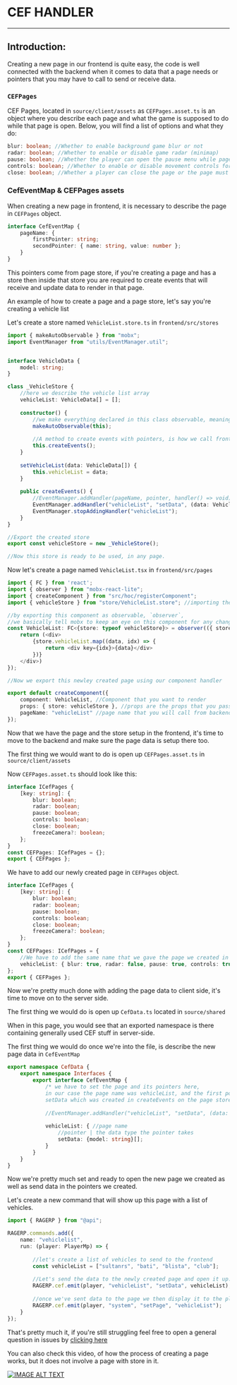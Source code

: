 # CEF HANDLER

---
## Introduction:
Creating a new page in our frontend is quite easy, the code is well connected with the backend when it comes to data that a page needs or pointers that you may have to call to send or receive data.


### `CEFPages`

CEF Pages, located in `source/client/assets` as `CEFPages.asset.ts` is an object where you describe each page and what the game is supposed to do while that page is open.
Below, you will find a list of options and what they do:

```typescript
blur: boolean; //Whether to enable background game blur or not
radar: boolean; //Whether to enable or disable game radar (minimap)
pause: boolean; //Whether the player can open the pause menu while page is shown
controls: boolean; //Whether to enable or disable movement controls for the player while a page is shown.
close: boolean; //Whether a player can close the page or the page must be closed by the server (from code)
```



### CefEventMap & CEFPages assets

When creating a new page in frontend, it is necessary to describe the page in `CEFPages` object.

```typescript
interface CefEventMap {
    pageName: {
        firstPointer: string;
        secondPointer: { name: string, value: number };
    }
}
```
This pointers come from page store, if you're creating a page and has a store then inside that store you are required to create events that will receive and update data to render in that page.

An example of how to create a page and a page store, let's say you're creating a vehicle list 

Let's create a store named `VehicleList.store.ts` in `frontend/src/stores`
```typescript
import { makeAutoObservable } from "mobx";
import EventManager from "utils/EventManager.util";


interface VehicleData {
    model: string;
}

class _VehicleStore {
    //here we describe the vehicle list array
    vehicleList: VehicleData[] = [];
    
    constructor() {
        //we make everything declared in this class observable, meaning that everytime a variable changes in the class, mobx will try to re-render it where ever its being used in pages.
        makeAutoObservable(this);
        
        //A method to create events with pointers, is how we call frontend from the backend.
        this.createEvents();
    }
    
    setVehicleList(data: VehicleData[]) {
        this.vehicleList = data;
    }
    
    public createEvents() {
        //EventManager.addHandler(pageName, pointer, handler() => void);
        EventManager.addHandler("vehicleList", "setData", (data: VehicleData) => this.setVehicleList(data));
        EventManager.stopAddingHandler("vehicleList");
    }
}

//Export the created store
export const vehicleStore = new _VehicleStore();

//Now this store is ready to be used, in any page.
```

Now let's create a page named `VehicleList.tsx` in `frontend/src/pages`

```typescript
import { FC } from 'react';
import { observer } from "mobx-react-lite";
import { createComponent } from "src/hoc/registerComponent";
import { vehicleStore } from "store/VehicleList.store"; //importing the store we just created above

//by exporting this component as observable, `observer`, 
//we basically tell mobx to keep an eye on this component for any change that we may do in the store linked to it.
const VehicleList: FC<{store: typeof vehicleStore}> = observer(({ store }) => {
    return (<div>
        {store.vehicleList.map((data, idx) => {
            return <div key={idx}>{data}</div>
        })}
    </div>)
});

//Now we export this newley created page using our component handler

export default createComponent({
    component: VehicleList, //Component that you want to render
    props: { store: vehicleStore }, //props are the props that you pass on component
    pageName: "vehicleList" //page name that you will call from backend to open
});

```

Now that we have the page and the store setup in the frontend, it's time to move to the backend and make sure the page data is setup there too.

The first thing we would want to do is open up `CEFPages.asset.ts` in `source/client/assets`

Now `CEFPages.asset.ts` should look like this:
```typescript
interface ICefPages {
    [key: string]: {
        blur: boolean;
        radar: boolean;
        pause: boolean;
        controls: boolean;
        close: boolean;
        freezeCamera?: boolean;
    };
}
const CEFPages: ICefPages = {};
export { CEFPages };
```

We have to add our newly created page in `CEFPages` object.
```typescript
interface ICefPages {
    [key: string]: {
        blur: boolean;
        radar: boolean;
        pause: boolean;
        controls: boolean;
        close: boolean;
        freezeCamera?: boolean;
    };
}
const CEFPages: ICefPages = {
    //We have to add the same name that we gave the page we created in the frontend, which in our case it was vehicleList
    vehicleList: { blur: true, radar: false, pause: true, controls: true, close: true}
};
export { CEFPages };
```

Now we're pretty much done with adding the page  data to client side, it's time to move on to the server side.

The first thing we would do is open up `CefData.ts` located in `source/shared`

When in this page, you would see that an exported namespace is there containing generally used CEF stuff in server-side.

The first thing we would do once we're into the file, is describe the new page data in `CefEventMap`

```typescript
export namespace CefData {
    export namespace Interfaces {
        export interface CefEventMap {
            /* we have to set the page and its pointers here,
            in our case the page name was vehicleList, and the first pointer was 
            setData which was created in createEvents on the page store file. */
            
            //EventManager.addHandler("vehicleList", "setData", (data: VehicleData) => this.setVehicleList(data));
            
            vehicleList: { //page name
                //pointer | the data type the pointer takes
                setData: {model: string}[];
            }
        }
    }
}
```

Now we're pretty much set and ready to open the new page we created as well as send data in the pointers we created.


Let's create a new command that will show up this page with a list of vehicles.
```typescript
import { RAGERP } from "@api";

RAGERP.commands.add({
    name: "vehiclelist",
    run: (player: PlayerMp) => {
        
        //let's create a list of vehicles to send to the frontend
        const vehicleList = ["sultanrs", "bati", "blista", "club"];
        
        //Let's send the data to the newly created page and open it up.
        RAGERP.cef.emit(player, "vehicleList", "setData", vehicleList);
        
        //once we've sent data to the page we then display it to the player.        
        RAGERP.cef.emit(player, "system", "setPage", "vehicleList");
    }
});
```

That's pretty much it, if you're still struggling feel free to open a general question in issues by [clicking here](https://github.com/shr0x/ragemp-rp-gamemode/issues/new/choose)

You can also check this video, of how the process of creating a page works, but it does not involve a page with store in it.

[![IMAGE ALT TEXT](http://img.youtube.com/vi/Q-RpLBSZNlQ/0.jpg)](https://www.youtube.com/watch?v=Q-RpLBSZNlQ "How to create a page")

